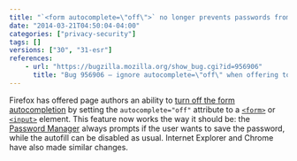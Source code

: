 ```yaml
---
title: "`<form autocomplete=\"off\">` no longer prevents passwords from being saved"
date: "2014-03-21T04:50:04-04:00"
categories: ["privacy-security"]
tags: []
versions: ["30", "31-esr"]
references:
    - url: "https://bugzilla.mozilla.org/show_bug.cgi?id=956906"
      title: "Bug 956906 – ignore autocomplete=\"off\" when offering to save passwords via the password manager"
---
```

Firefox has offered page authors an ability to [turn off the form autocompletion](https://developer.mozilla.org/docs/Web/Security/Securing_your_site/Turning_off_form_autocompletion) by setting the `autocomplete="off"` attribute to a [`<form>`](https://developer.mozilla.org/docs/Web/HTML/Element/form) or [`<input>`](https://developer.mozilla.org/docs/Web/HTML/Element/input) element. This feature now works the way it should be: the [Password Manager](https://support.mozilla.org/kb/password-manager-remember-delete-change-passwords) always prompts if the user wants to save the password, while the autofill can be disabled as usual. Internet Explorer and Chrome have also made similar changes.
